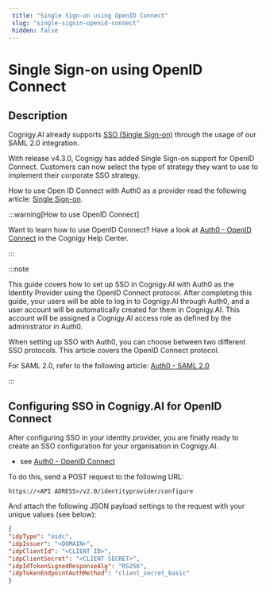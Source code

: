 ```yaml
---
 title: "Single Sign-on using OpenID Connect" 
 slug: "single-signin-openid-connect" 
 hidden: false 
---
```

# Single Sign-on using OpenID Connect

## Description 


Cognigy.AI already supports [SSO (Single Sign-on)](single-sign-on-saml2.md) through the usage of our SAML 2.0 integration. 

With release v4.3.0, Cognigy has added Single Sign-on support for OpenID Connect. Customers can now select the type of strategy they want to use to implement their corporate SSO strategy.

How to use Open ID Connect with Auth0 as a provider read the following article: [Single Sign-on](https://support.cognigy.com/hc/en-us/articles/360021171120-Auth0-OpenID-Connect#introduction-0-0).

:::warning[How to use OpenID Connect]

  Want to learn how to use OpenID Connect? Have a look at [Auth0 - OpenID Connect](https://support.cognigy.com/hc/en-us/articles/360021171120-Auth0-OpenID-Connect#introduction-0-0) in the Cognigy Help Center.

:::


:::note

  This guide covers how to set up SSO in Cognigy.AI with Auth0 as the Identity Provider using the OpenID Connect protocol. After completing this guide, your users will be able to log in to Cognigy.AI through Auth0, and a user account will be automatically created for them in Cognigy.AI. This account will be assigned a Cognigy.AI access role as defined by the administrator in Auth0.

  When setting up SSO with Auth0, you can choose between two different SSO protocols. This article covers the OpenID Connect protocol. 

  For SAML 2.0, refer to the following article: [Auth0 - SAML 2.0](https://support.cognigy.com/hc/en-us/articles/360018693139)

:::




## Configuring SSO in Cognigy.AI for OpenID Connect

After configuring SSO in your identity provider, you are finally ready to create an SSO configuration for your organisation in Cognigy.AI.
 - see [Auth0 - OpenID Connect](https://support.cognigy.com/hc/en-us/articles/360021171120-Auth0-OpenID-Connect#introduction-0-0)

To do this, send a POST request to the following URL:

````
https://<API ADRESS>/v2.0/identityprovider/configure
````

And attach the following JSON payload settings to the request with your unique values (see below):

````JSON
{
"idpType": "oidc",
"idpIssuer": "<DOMAIN>",
"idpClientId": "<CLIENT ID>",
"idpClientSecret": "<CLIENT SECRET>",
"idpIdTokenSignedResponseAlg": "RS256",
"idpTokenEndpointAuthMethod": "client_secret_basic"
}
````